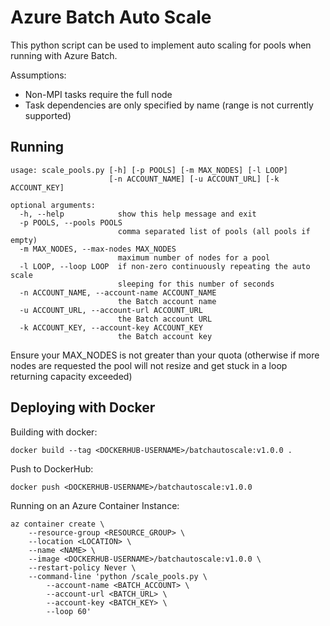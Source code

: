 # Azure Batch Auto Scale

This python script can be used to implement auto scaling for pools when running with Azure Batch.

Assumptions:

* Non-MPI tasks require the full node
* Task dependencies are only specified by name (range is not currently supported)

## Running

    usage: scale_pools.py [-h] [-p POOLS] [-m MAX_NODES] [-l LOOP]
                          [-n ACCOUNT_NAME] [-u ACCOUNT_URL] [-k ACCOUNT_KEY]

    optional arguments:
      -h, --help            show this help message and exit
      -p POOLS, --pools POOLS
                            comma separated list of pools (all pools if empty)
      -m MAX_NODES, --max-nodes MAX_NODES
                            maximum number of nodes for a pool
      -l LOOP, --loop LOOP  if non-zero continuously repeating the auto scale
                            sleeping for this number of seconds
      -n ACCOUNT_NAME, --account-name ACCOUNT_NAME
                            the Batch account name
      -u ACCOUNT_URL, --account-url ACCOUNT_URL
                            the Batch account URL
      -k ACCOUNT_KEY, --account-key ACCOUNT_KEY
                            the Batch account key

Ensure your MAX_NODES is not greater than your quota (otherwise if more nodes are requested the pool will not resize and get stuck in a loop returning capacity exceeded)

## Deploying with Docker

Building with docker:

    docker build --tag <DOCKERHUB-USERNAME>/batchautoscale:v1.0.0 .

Push to DockerHub:

    docker push <DOCKERHUB-USERNAME>/batchautoscale:v1.0.0

Running on an Azure Container Instance:

    az container create \
        --resource-group <RESOURCE_GROUP> \
        --location <LOCATION> \
        --name <NAME> \
        --image <DOCKERHUB-USERNAME>/batchautoscale:v1.0.0 \
        --restart-policy Never \
        --command-line 'python /scale_pools.py \
            --account-name <BATCH_ACCOUNT> \
            --account-url <BATCH_URL> \
            --account-key <BATCH_KEY> \
            --loop 60'

